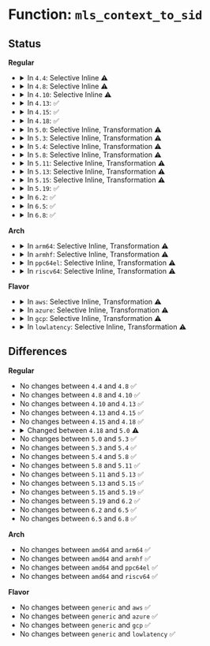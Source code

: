 # Function: <code>mls_context_to_sid</code>

## Status
<b>Regular</b>
<ul>
<li>
<details>
<summary>In <code>4.4</code>: Selective Inline ⚠️</summary>

```c
int mls_context_to_sid(struct policydb *pol, char oldc, char **scontext, struct context *context, struct sidtab *s, u32 def_sid);
```

**Collision:** Unique Global

**Inline:** Selective

**Transformation:** False

**Instances:**

```
In security/selinux/ss/mls.c (ffffffff8135be50)
Location: security/selinux/ss/mls.c:234
Inline: True
Direct callers:
  - security/selinux/ss/services.c:string_to_context_struct
  - security/selinux/ss/mls.c:mls_from_string
```
**Symbols:**

```
ffffffff8135be50-ffffffff8135c17c: mls_context_to_sid (STB_GLOBAL)
```
</details>
</li>
<li>
<details>
<summary>In <code>4.8</code>: Selective Inline ⚠️</summary>

```c
int mls_context_to_sid(struct policydb *pol, char oldc, char **scontext, struct context *context, struct sidtab *s, u32 def_sid);
```

**Collision:** Unique Global

**Inline:** Selective

**Transformation:** False

**Instances:**

```
In security/selinux/ss/mls.c (ffffffff81391e10)
Location: security/selinux/ss/mls.c:234
Inline: True
Direct callers:
  - security/selinux/ss/services.c:string_to_context_struct
  - security/selinux/ss/mls.c:mls_from_string
```
**Symbols:**

```
ffffffff81391e10-ffffffff81392143: mls_context_to_sid (STB_GLOBAL)
```
</details>
</li>
<li>
<details>
<summary>In <code>4.10</code>: Selective Inline ⚠️</summary>

```c
int mls_context_to_sid(struct policydb *pol, char oldc, char **scontext, struct context *context, struct sidtab *s, u32 def_sid);
```

**Collision:** Unique Global

**Inline:** Selective

**Transformation:** False

**Instances:**

```
In security/selinux/ss/mls.c (ffffffff813a8a40)
Location: security/selinux/ss/mls.c:234
Inline: True
Direct callers:
  - security/selinux/ss/services.c:string_to_context_struct
  - security/selinux/ss/mls.c:mls_from_string
```
**Symbols:**

```
ffffffff813a8a40-ffffffff813a8d73: mls_context_to_sid (STB_GLOBAL)
```
</details>
</li>
<li>
<details>
<summary>In <code>4.13</code>: ✅</summary>

```c
int mls_context_to_sid(struct policydb *pol, char oldc, char **scontext, struct context *context, struct sidtab *s, u32 def_sid);
```

**Collision:** Unique Global

**Inline:** No

**Transformation:** False

**Instances:**

```
In security/selinux/ss/mls.c (ffffffff813bf500)
Location: security/selinux/ss/mls.c:234
Inline: False
Direct callers:
  - security/selinux/ss/services.c:string_to_context_struct
  - security/selinux/ss/mls.c:mls_from_string
```
**Symbols:**

```
ffffffff813bf500-ffffffff813bf835: mls_context_to_sid (STB_GLOBAL)
```
</details>
</li>
<li>
<details>
<summary>In <code>4.15</code>: ✅</summary>

```c
int mls_context_to_sid(struct policydb *pol, char oldc, char **scontext, struct context *context, struct sidtab *s, u32 def_sid);
```

**Collision:** Unique Global

**Inline:** No

**Transformation:** False

**Instances:**

```
In security/selinux/ss/mls.c (ffffffff813e56a0)
Location: security/selinux/ss/mls.c:235
Inline: False
Direct callers:
  - security/selinux/ss/services.c:string_to_context_struct
  - security/selinux/ss/mls.c:mls_from_string
```
**Symbols:**

```
ffffffff813e56a0-ffffffff813e59d5: mls_context_to_sid (STB_GLOBAL)
```
</details>
</li>
<li>
<details>
<summary>In <code>4.18</code>: ✅</summary>

```c
int mls_context_to_sid(struct policydb *pol, char oldc, char **scontext, struct context *context, struct sidtab *s, u32 def_sid);
```

**Collision:** Unique Global

**Inline:** No

**Transformation:** False

**Instances:**

```
In security/selinux/ss/mls.c (ffffffff81416280)
Location: security/selinux/ss/mls.c:236
Inline: False
Direct callers:
  - security/selinux/ss/services.c:string_to_context_struct
  - security/selinux/ss/mls.c:mls_from_string
```
**Symbols:**

```
ffffffff81416280-ffffffff814165b3: mls_context_to_sid (STB_GLOBAL)
```
</details>
</li>
<li>
<details>
<summary>In <code>5.0</code>: Selective Inline, Transformation ⚠️</summary>

```c
int mls_context_to_sid(struct policydb *pol, char oldc, char *scontext, struct context *context, struct sidtab *s, u32 def_sid);
```

**Collision:** Unique Global

**Inline:** Selective

**Transformation:** True

**Instances:**

```
In security/selinux/ss/mls.c (ffffffff81432b3e)
Location: security/selinux/ss/mls.c:234
Inline: True
Inline callers:
  - security/selinux/ss/mls.c:mls_from_string
Direct callers:
  - security/selinux/ss/services.c:string_to_context_struct
  - security/selinux/ss/mls.c:mls_from_string
```
**Symbols:**

```
ffffffff81432240-ffffffff81432445: mls_context_to_sid.part.5 (STB_LOCAL)
ffffffff81432a50-ffffffff81432b0d: mls_context_to_sid (STB_GLOBAL)
```
</details>
</li>
<li>
<details>
<summary>In <code>5.3</code>: Selective Inline, Transformation ⚠️</summary>

```c
int mls_context_to_sid(struct policydb *pol, char oldc, char *scontext, struct context *context, struct sidtab *s, u32 def_sid);
```

**Collision:** Unique Global

**Inline:** Selective

**Transformation:** True

**Instances:**

```
In security/selinux/ss/mls.c (ffffffff8146056f)
Location: security/selinux/ss/mls.c:234
Inline: True
Inline callers:
  - security/selinux/ss/mls.c:mls_from_string
Direct callers:
  - security/selinux/ss/services.c:string_to_context_struct
  - security/selinux/ss/mls.c:mls_from_string
```
**Symbols:**

```
ffffffff8145fc80-ffffffff8145fe76: mls_context_to_sid.part.0 (STB_LOCAL)
ffffffff81460480-ffffffff81460534: mls_context_to_sid (STB_GLOBAL)
```
</details>
</li>
<li>
<details>
<summary>In <code>5.4</code>: Selective Inline, Transformation ⚠️</summary>

```c
int mls_context_to_sid(struct policydb *pol, char oldc, char *scontext, struct context *context, struct sidtab *s, u32 def_sid);
```

**Collision:** Unique Global

**Inline:** Selective

**Transformation:** True

**Instances:**

```
In security/selinux/ss/mls.c (ffffffff8147a31f)
Location: security/selinux/ss/mls.c:234
Inline: True
Inline callers:
  - security/selinux/ss/mls.c:mls_from_string
Direct callers:
  - security/selinux/ss/services.c:string_to_context_struct
  - security/selinux/ss/mls.c:mls_from_string
```
**Symbols:**

```
ffffffff81479a30-ffffffff81479c26: mls_context_to_sid.part.0 (STB_LOCAL)
ffffffff8147a230-ffffffff8147a2e4: mls_context_to_sid (STB_GLOBAL)
```
</details>
</li>
<li>
<details>
<summary>In <code>5.8</code>: Selective Inline, Transformation ⚠️</summary>

```c
int mls_context_to_sid(struct policydb *pol, char oldc, char *scontext, struct context *context, struct sidtab *s, u32 def_sid);
```

**Collision:** Unique Global

**Inline:** Selective

**Transformation:** True

**Instances:**

```
In security/selinux/ss/mls.c (ffffffff814cf8bf)
Location: security/selinux/ss/mls.c:234
Inline: True
Inline callers:
  - security/selinux/ss/mls.c:mls_from_string
Direct callers:
  - security/selinux/ss/services.c:string_to_context_struct
  - security/selinux/ss/mls.c:mls_from_string
```
**Symbols:**

```
ffffffff814cef80-ffffffff814cf20f: mls_context_to_sid.part.0 (STB_LOCAL)
ffffffff814cf860-ffffffff814cf88c: mls_context_to_sid (STB_GLOBAL)
```
</details>
</li>
<li>
<details>
<summary>In <code>5.11</code>: Selective Inline, Transformation ⚠️</summary>

```c
int mls_context_to_sid(struct policydb *pol, char oldc, char *scontext, struct context *context, struct sidtab *s, u32 def_sid);
```

**Collision:** Unique Global

**Inline:** Selective

**Transformation:** True

**Instances:**

```
In security/selinux/ss/mls.c (ffffffff814ecdef)
Location: security/selinux/ss/mls.c:234
Inline: True
Inline callers:
  - security/selinux/ss/mls.c:mls_from_string
Direct callers:
  - security/selinux/ss/services.c:string_to_context_struct
  - security/selinux/ss/mls.c:mls_from_string
```
**Symbols:**

```
ffffffff814ec4c0-ffffffff814ec74f: mls_context_to_sid.part.0 (STB_LOCAL)
ffffffff814ecd90-ffffffff814ecdbc: mls_context_to_sid (STB_GLOBAL)
```
</details>
</li>
<li>
<details>
<summary>In <code>5.13</code>: Selective Inline, Transformation ⚠️</summary>

```c
int mls_context_to_sid(struct policydb *pol, char oldc, char *scontext, struct context *context, struct sidtab *s, u32 def_sid);
```

**Collision:** Unique Global

**Inline:** Selective

**Transformation:** True

**Instances:**

```
In security/selinux/ss/mls.c (ffffffff814f3b8f)
Location: security/selinux/ss/mls.c:234
Inline: True
Inline callers:
  - security/selinux/ss/mls.c:mls_from_string
Direct callers:
  - security/selinux/ss/services.c:string_to_context_struct
  - security/selinux/ss/mls.c:mls_from_string
```
**Symbols:**

```
ffffffff814f3240-ffffffff814f34cf: mls_context_to_sid.part.0 (STB_LOCAL)
ffffffff814f3b30-ffffffff814f3b5c: mls_context_to_sid (STB_GLOBAL)
```
</details>
</li>
<li>
<details>
<summary>In <code>5.15</code>: Selective Inline, Transformation ⚠️</summary>

```c
int mls_context_to_sid(struct policydb *pol, char oldc, char *scontext, struct context *context, struct sidtab *s, u32 def_sid);
```

**Collision:** Unique Global

**Inline:** Selective

**Transformation:** True

**Instances:**

```
In security/selinux/ss/mls.c (ffffffff8154e53f)
Location: security/selinux/ss/mls.c:234
Inline: True
Inline callers:
  - security/selinux/ss/mls.c:mls_from_string
Direct callers:
  - security/selinux/ss/services.c:string_to_context_struct
  - security/selinux/ss/mls.c:mls_from_string
```
**Symbols:**

```
ffffffff8154db40-ffffffff8154ddd4: mls_context_to_sid.part.0 (STB_LOCAL)
ffffffff8154e4e0-ffffffff8154e50c: mls_context_to_sid (STB_GLOBAL)
```
</details>
</li>
<li>
<details>
<summary>In <code>5.19</code>: ✅</summary>

```c
int mls_context_to_sid(struct policydb *pol, char oldc, char *scontext, struct context *context, struct sidtab *s, u32 def_sid);
```

**Collision:** Unique Global

**Inline:** No

**Transformation:** False

**Instances:**

```
In security/selinux/ss/mls.c (ffffffff815e72f0)
Location: security/selinux/ss/mls.c:233
Inline: False
Direct callers:
  - security/selinux/ss/services.c:string_to_context_struct
  - security/selinux/ss/mls.c:mls_from_string
```
**Symbols:**

```
ffffffff815e72f0-ffffffff815e75db: mls_context_to_sid (STB_GLOBAL)
```
</details>
</li>
<li>
<details>
<summary>In <code>6.2</code>: ✅</summary>

```c
int mls_context_to_sid(struct policydb *pol, char oldc, char *scontext, struct context *context, struct sidtab *s, u32 def_sid);
```

**Collision:** Unique Global

**Inline:** No

**Transformation:** False

**Instances:**

```
In security/selinux/ss/mls.c (ffffffff816969a0)
Location: security/selinux/ss/mls.c:233
Inline: False
Direct callers:
  - security/selinux/ss/services.c:string_to_context_struct
  - security/selinux/ss/mls.c:mls_from_string
```
**Symbols:**

```
ffffffff816969a0-ffffffff81696c8b: mls_context_to_sid (STB_GLOBAL)
```
</details>
</li>
<li>
<details>
<summary>In <code>6.5</code>: ✅</summary>

```c
int mls_context_to_sid(struct policydb *pol, char oldc, char *scontext, struct context *context, struct sidtab *s, u32 def_sid);
```

**Collision:** Unique Global

**Inline:** No

**Transformation:** False

**Instances:**

```
In security/selinux/ss/mls.c (ffffffff816ceea0)
Location: security/selinux/ss/mls.c:233
Inline: False
Direct callers:
  - security/selinux/ss/services.c:string_to_context_struct
  - security/selinux/ss/mls.c:mls_from_string
```
**Symbols:**

```
ffffffff816ceea0-ffffffff816cf186: mls_context_to_sid (STB_GLOBAL)
```
</details>
</li>
<li>
<details>
<summary>In <code>6.8</code>: ✅</summary>

```c
int mls_context_to_sid(struct policydb *pol, char oldc, char *scontext, struct context *context, struct sidtab *s, u32 def_sid);
```

**Collision:** Unique Global

**Inline:** No

**Transformation:** False

**Instances:**

```
In security/selinux/ss/mls.c (ffffffff8170b4c0)
Location: security/selinux/ss/mls.c:233
Inline: False
Direct callers:
  - security/selinux/ss/services.c:string_to_context_struct
  - security/selinux/ss/mls.c:mls_from_string
```
**Symbols:**

```
ffffffff8170b4c0-ffffffff8170b7a9: mls_context_to_sid (STB_GLOBAL)
```
</details>
</li>
</ul>
<b>Arch</b>
<ul>
<li>
<details>
<summary>In <code>arm64</code>: Selective Inline, Transformation ⚠️</summary>

```c
int mls_context_to_sid(struct policydb *pol, char oldc, char *scontext, struct context *context, struct sidtab *s, u32 def_sid);
```

**Collision:** Unique Global

**Inline:** Selective

**Transformation:** True

**Instances:**

```
In security/selinux/ss/mls.c (ffff80001056a8ac)
Location: security/selinux/ss/mls.c:234
Inline: True
Inline callers:
  - security/selinux/ss/mls.c:mls_from_string
Direct callers:
  - security/selinux/ss/services.c:string_to_context_struct
  - security/selinux/ss/mls.c:mls_from_string
```
**Symbols:**

```
ffff800010569ee0-ffff80001056a0f4: mls_context_to_sid.part.0 (STB_LOCAL)
ffff80001056a760-ffff80001056a864: mls_context_to_sid (STB_GLOBAL)
```
</details>
</li>
<li>
<details>
<summary>In <code>armhf</code>: Selective Inline, Transformation ⚠️</summary>

```c
int mls_context_to_sid(struct policydb *pol, char oldc, char *scontext, struct context *context, struct sidtab *s, u32 def_sid);
```

**Collision:** Unique Global

**Inline:** Selective

**Transformation:** True

**Instances:**

```
In security/selinux/ss/mls.c (c071e4b4)
Location: security/selinux/ss/mls.c:234
Inline: True
Inline callers:
  - security/selinux/ss/mls.c:mls_from_string
Direct callers:
  - security/selinux/ss/services.c:string_to_context_struct
  - security/selinux/ss/mls.c:mls_from_string
```
**Symbols:**

```
c071db90-c071dd94: mls_context_to_sid.part.0 (STB_LOCAL)
c071e398-c071e478: mls_context_to_sid (STB_GLOBAL)
```
</details>
</li>
<li>
<details>
<summary>In <code>ppc64el</code>: Selective Inline, Transformation ⚠️</summary>

```c
int mls_context_to_sid(struct policydb *pol, char oldc, char *scontext, struct context *context, struct sidtab *s, u32 def_sid);
```

**Collision:** Unique Global

**Inline:** Selective

**Transformation:** True

**Instances:**

```
In security/selinux/ss/mls.c (c0000000006ce418)
Location: security/selinux/ss/mls.c:234
Inline: True
Inline callers:
  - security/selinux/ss/mls.c:mls_from_string
Direct callers:
  - security/selinux/ss/services.c:string_to_context_struct
  - security/selinux/ss/mls.c:mls_from_string
```
**Symbols:**

```
c0000000006cd640-c0000000006cd92c: mls_context_to_sid.part.0 (STB_LOCAL)
c0000000006ce260-c0000000006ce3b4: mls_context_to_sid (STB_GLOBAL)
```
</details>
</li>
<li>
<details>
<summary>In <code>riscv64</code>: Selective Inline, Transformation ⚠️</summary>

```c
int mls_context_to_sid(struct policydb *pol, char oldc, char *scontext, struct context *context, struct sidtab *s, u32 def_sid);
```

**Collision:** Unique Global

**Inline:** Selective

**Transformation:** True

**Instances:**

```
In security/selinux/ss/mls.c (ffffffe0003bf7ee)
Location: security/selinux/ss/mls.c:234
Inline: True
Inline callers:
  - security/selinux/ss/mls.c:mls_from_string
Direct callers:
  - security/selinux/ss/services.c:string_to_context_struct
  - security/selinux/ss/mls.c:mls_from_string
```
**Symbols:**

```
ffffffe0003bef64-ffffffe0003bf0ec: mls_context_to_sid.part.0 (STB_LOCAL)
ffffffe0003bf6f4-ffffffe0003bf7b8: mls_context_to_sid (STB_GLOBAL)
```
</details>
</li>
</ul>
<b>Flavor</b>
<ul>
<li>
<details>
<summary>In <code>aws</code>: Selective Inline, Transformation ⚠️</summary>

```c
int mls_context_to_sid(struct policydb *pol, char oldc, char *scontext, struct context *context, struct sidtab *s, u32 def_sid);
```

**Collision:** Unique Global

**Inline:** Selective

**Transformation:** True

**Instances:**

```
In security/selinux/ss/mls.c (ffffffff814728ff)
Location: security/selinux/ss/mls.c:234
Inline: True
Inline callers:
  - security/selinux/ss/mls.c:mls_from_string
Direct callers:
  - security/selinux/ss/services.c:string_to_context_struct
  - security/selinux/ss/mls.c:mls_from_string
```
**Symbols:**

```
ffffffff81472010-ffffffff81472206: mls_context_to_sid.part.0 (STB_LOCAL)
ffffffff81472810-ffffffff814728c4: mls_context_to_sid (STB_GLOBAL)
```
</details>
</li>
<li>
<details>
<summary>In <code>azure</code>: Selective Inline, Transformation ⚠️</summary>

```c
int mls_context_to_sid(struct policydb *pol, char oldc, char *scontext, struct context *context, struct sidtab *s, u32 def_sid);
```

**Collision:** Unique Global

**Inline:** Selective

**Transformation:** True

**Instances:**

```
In security/selinux/ss/mls.c (ffffffff8146331f)
Location: security/selinux/ss/mls.c:234
Inline: True
Inline callers:
  - security/selinux/ss/mls.c:mls_from_string
Direct callers:
  - security/selinux/ss/services.c:string_to_context_struct
  - security/selinux/ss/mls.c:mls_from_string
```
**Symbols:**

```
ffffffff81462a30-ffffffff81462c26: mls_context_to_sid.part.0 (STB_LOCAL)
ffffffff81463230-ffffffff814632e4: mls_context_to_sid (STB_GLOBAL)
```
</details>
</li>
<li>
<details>
<summary>In <code>gcp</code>: Selective Inline, Transformation ⚠️</summary>

```c
int mls_context_to_sid(struct policydb *pol, char oldc, char *scontext, struct context *context, struct sidtab *s, u32 def_sid);
```

**Collision:** Unique Global

**Inline:** Selective

**Transformation:** True

**Instances:**

```
In security/selinux/ss/mls.c (ffffffff8146e99f)
Location: security/selinux/ss/mls.c:234
Inline: True
Inline callers:
  - security/selinux/ss/mls.c:mls_from_string
Direct callers:
  - security/selinux/ss/services.c:string_to_context_struct
  - security/selinux/ss/mls.c:mls_from_string
```
**Symbols:**

```
ffffffff8146e0b0-ffffffff8146e2a6: mls_context_to_sid.part.0 (STB_LOCAL)
ffffffff8146e8b0-ffffffff8146e964: mls_context_to_sid (STB_GLOBAL)
```
</details>
</li>
<li>
<details>
<summary>In <code>lowlatency</code>: Selective Inline, Transformation ⚠️</summary>

```c
int mls_context_to_sid(struct policydb *pol, char oldc, char *scontext, struct context *context, struct sidtab *s, u32 def_sid);
```

**Collision:** Unique Global

**Inline:** Selective

**Transformation:** True

**Instances:**

```
In security/selinux/ss/mls.c (ffffffff8148620f)
Location: security/selinux/ss/mls.c:234
Inline: True
Inline callers:
  - security/selinux/ss/mls.c:mls_from_string
Direct callers:
  - security/selinux/ss/services.c:string_to_context_struct
  - security/selinux/ss/mls.c:mls_from_string
```
**Symbols:**

```
ffffffff81485920-ffffffff81485b16: mls_context_to_sid.part.0 (STB_LOCAL)
ffffffff81486120-ffffffff814861d4: mls_context_to_sid (STB_GLOBAL)
```
</details>
</li>
</ul>

## Differences
<b>Regular</b>
<ul>
<li>
No changes between <code>4.4</code> and <code>4.8</code> ✅
</li>
<li>
No changes between <code>4.8</code> and <code>4.10</code> ✅
</li>
<li>
No changes between <code>4.10</code> and <code>4.13</code> ✅
</li>
<li>
No changes between <code>4.13</code> and <code>4.15</code> ✅
</li>
<li>
No changes between <code>4.15</code> and <code>4.18</code> ✅
</li>
<li>
<details>
<summary>Changed between <code>4.18</code> and <code>5.0</code> ⚠️</summary>
<ul>
<li>
<b>Param type changed. </b>
<code>char **scontext</code> ➡️ <code>char *scontext</code>
</li>
</ul>
</details>
</li>
<li>
No changes between <code>5.0</code> and <code>5.3</code> ✅
</li>
<li>
No changes between <code>5.3</code> and <code>5.4</code> ✅
</li>
<li>
No changes between <code>5.4</code> and <code>5.8</code> ✅
</li>
<li>
No changes between <code>5.8</code> and <code>5.11</code> ✅
</li>
<li>
No changes between <code>5.11</code> and <code>5.13</code> ✅
</li>
<li>
No changes between <code>5.13</code> and <code>5.15</code> ✅
</li>
<li>
No changes between <code>5.15</code> and <code>5.19</code> ✅
</li>
<li>
No changes between <code>5.19</code> and <code>6.2</code> ✅
</li>
<li>
No changes between <code>6.2</code> and <code>6.5</code> ✅
</li>
<li>
No changes between <code>6.5</code> and <code>6.8</code> ✅
</li>
</ul>
<b>Arch</b>
<ul>
<li>
No changes between <code>amd64</code> and <code>arm64</code> ✅
</li>
<li>
No changes between <code>amd64</code> and <code>armhf</code> ✅
</li>
<li>
No changes between <code>amd64</code> and <code>ppc64el</code> ✅
</li>
<li>
No changes between <code>amd64</code> and <code>riscv64</code> ✅
</li>
</ul>
<b>Flavor</b>
<ul>
<li>
No changes between <code>generic</code> and <code>aws</code> ✅
</li>
<li>
No changes between <code>generic</code> and <code>azure</code> ✅
</li>
<li>
No changes between <code>generic</code> and <code>gcp</code> ✅
</li>
<li>
No changes between <code>generic</code> and <code>lowlatency</code> ✅
</li>
</ul>
